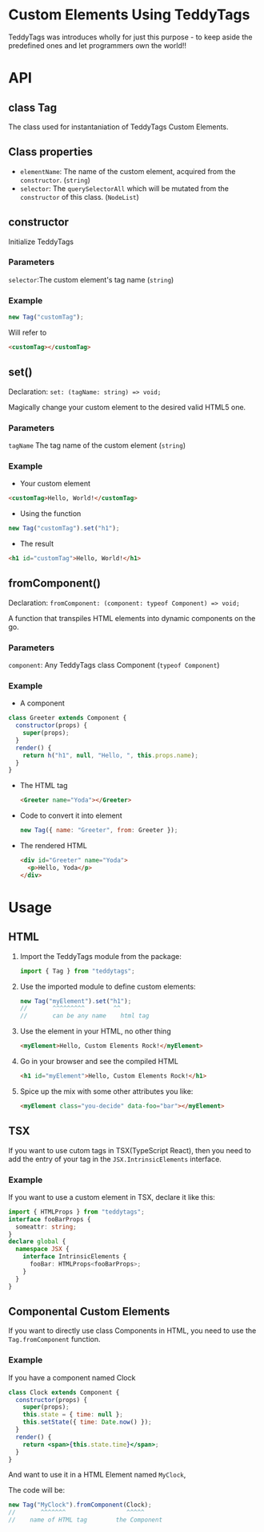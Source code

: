 # Custom Elements Using TeddyTags

TeddyTags was introduces wholly for just this purpose - to keep aside the predefined ones and let programmers own the world!!

# API

## class Tag

The class used for instantaniation of TeddyTags Custom Elements.

## Class properties

- `elementName`: The name of the custom element, acquired from the `constructor`. (`string`)
- `selector`: The `querySelectorAll` which will be mutated from the `constructor` of this class. (`NodeList`)

## constructor

Initialize TeddyTags

### Parameters

`selector`:The custom element's tag name (`string`)

### Example

```javascript
new Tag("customTag");
```

Will refer to

```html
<customTag></customTag>
```

## set()

Declaration: `set: (tagName: string) => void;`

Magically change your custom element to the desired valid HTML5 one.

### Parameters

`tagName` The tag name of the custom element (`string`)

### Example

- Your custom element

```html
<customTag>Hello, World!</customTag>
```

- Using the function

```javascript
new Tag("customTag").set("h1");
```

- The result

```html
<h1 id="customTag">Hello, World!</h1>
```

## fromComponent()

Declaration: `fromComponent: (component: typeof Component) => void;`

A function that transpiles HTML elements into dynamic components on the go.

### Parameters

`component`: Any TeddyTags class Component (`typeof Component`)

### Example

- A component

```javascript
class Greeter extends Component {
  constructor(props) {
    super(props);
  }
  render() {
    return h("h1", null, "Hello, ", this.props.name);
  }
}
```

- The HTML tag

  ```html
  <Greeter name="Yoda"></Greeter>
  ```

- Code to convert it into element

  ```javascript
  new Tag({ name: "Greeter", from: Greeter });
  ```

- The rendered HTML
  ```html
  <div id="Greeter" name="Yoda">
    <p>Hello, Yoda</p>
  </div>
  ```

# Usage

## HTML

1. Import the TeddyTags module from the package:
   ```js
   import { Tag } from "teddytags";
   ```
2. Use the imported module to define custom elements:
   ```js
   new Tag("myElement").set("h1");
   //       ^^^^^^^^^        ^^
   //       can be any name    html tag
   ```
3. Use the element in your HTML, no other thing
   ```html
   <myElement>Hello, Custom Elements Rock!</myElement>
   ```
4. Go in your browser and see the compiled HTML
   ```html
   <h1 id="myElement">Hello, Custom Elements Rock!</h1>
   ```
5. Spice up the mix with some other attributes you like:
   ```html
   <myElement class="you-decide" data-foo="bar"></myElement>
   ```

## TSX

If you want to use cutom tags in TSX(TypeScript React), then you need to add the entry of your tag in the `JSX.IntrinsicElements` interface.

### Example

If you want to use a custom element in TSX, declare it like this:

```ts
import { HTMLProps } from "teddytags";
interface fooBarProps {
  someattr: string;
}
declare global {
  namespace JSX {
    interface IntrinsicElements {
      fooBar: HTMLProps<fooBarProps>;
    }
  }
}
```

## Componental Custom Elements

If you want to directly use class Components in HTML, you need to use the `Tag.fromComponent` function.

### Example

If you have a component named Clock

```jsx
class Clock extends Component {
  constructor(props) {
    super(props);
    this.state = { time: null };
    this.setState({ time: Date.now() });
  }
  render() {
    return <span>{this.state.time}</span>;
  }
}
```

And want to use it in a HTML Element named `MyClock`,

The code will be:

```js
new Tag("MyClock").fromComponent(Clock);
//       ^^^^^^^                 ^^^^^
//    name of HTML tag        the Component
```
